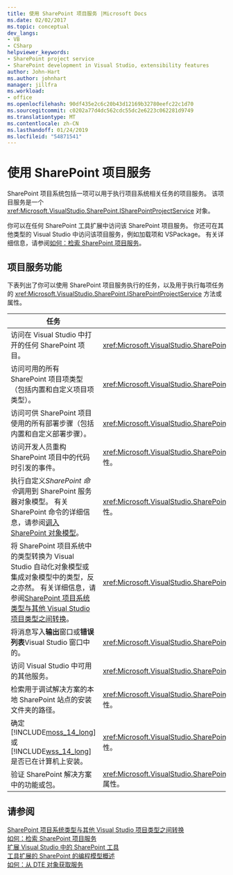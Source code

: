 ```yaml
---
title: 使用 SharePoint 项目服务 |Microsoft Docs
ms.date: 02/02/2017
ms.topic: conceptual
dev_langs:
- VB
- CSharp
helpviewer_keywords:
- SharePoint project service
- SharePoint development in Visual Studio, extensibility features
author: John-Hart
ms.author: johnhart
manager: jillfra
ms.workload:
- office
ms.openlocfilehash: 90df435e2c6c20b43d12169b32780eefc22c1d70
ms.sourcegitcommit: c0202a77d4dc562cdc55dc2e6223c062281d9749
ms.translationtype: MT
ms.contentlocale: zh-CN
ms.lasthandoff: 01/24/2019
ms.locfileid: "54871541"
---
```

# <a name="use-the-sharepoint-project-service"></a>使用 SharePoint 项目服务
  SharePoint 项目系统包括一项可以用于执行项目系统相关任务的项目服务。 该项目服务是一个 <xref:Microsoft.VisualStudio.SharePoint.ISharePointProjectService> 对象。  
  
 你可以在任何 SharePoint 工具扩展中访问该 SharePoint 项目服务。 你还可在其他类型的 Visual Studio 中访问该项目服务，例如加载项和 VSPackage。 有关详细信息，请参阅[如何：检索 SharePoint 项目服务](../sharepoint/how-to-retrieve-the-sharepoint-project-service.md)。  
  
## <a name="project-service-features"></a>项目服务功能
 下表列出了你可以使用 SharePoint 项目服务执行的任务，以及用于执行每项任务的 <xref:Microsoft.VisualStudio.SharePoint.ISharePointProjectService> 方法或属性。  
  
|任务|供使用的成员|  
|----------|-------------------|  
|访问在 Visual Studio 中打开的任何 SharePoint 项目。|<xref:Microsoft.VisualStudio.SharePoint.ISharePointProjectService.Projects%2A> 属性。|  
|访问可用的所有 SharePoint 项目项类型（包括内置和自定义项目项类型）。|<xref:Microsoft.VisualStudio.SharePoint.ISharePointProjectService.ProjectItemTypes%2A> 属性。|  
|访问可供  SharePoint 项目使用的所有部署步骤（包括内置和自定义部署步骤）。|<xref:Microsoft.VisualStudio.SharePoint.ISharePointProjectService.DeploymentSteps%2A> 属性。|  
|访问开发人员重构 SharePoint 项目中的代码时引发的事件。|<xref:Microsoft.VisualStudio.SharePoint.ISharePointProjectService.CodeRefactoringEvents%2A> 属性。|  
|执行自定义*SharePoint 命令*调用到 SharePoint 服务器对象模型。 有关 SharePoint 命令的详细信息，请参阅[调入 SharePoint 对象模型](../sharepoint/calling-into-the-sharepoint-object-models.md)。|<xref:Microsoft.VisualStudio.SharePoint.ISharePointProjectService.SharePointConnection%2A> 属性。|  
|将 SharePoint 项目系统中的类型转换为 Visual Studio 自动化对象模型或集成对象模型中的类型，反之亦然。 有关详细信息，请参阅[SharePoint 项目系统类型与其他 Visual Studio 项目类型之间转换](../sharepoint/converting-between-sharepoint-project-system-types-and-other-visual-studio-project-types.md)。|<xref:Microsoft.VisualStudio.SharePoint.ISharePointProjectService.Convert%2A> 方法。|  
|将消息写入**输出**窗口或**错误列表**Visual Studio 窗口中的。|<xref:Microsoft.VisualStudio.SharePoint.ISharePointProjectService.Logger%2A> 属性。|  
|访问 Visual Studio 中可用的其他服务。|<xref:Microsoft.VisualStudio.SharePoint.ISharePointProjectService.ServiceProvider%2A> 属性。|  
|检索用于调试解决方案的本地 SharePoint 站点的安装文件夹的路径。|<xref:Microsoft.VisualStudio.SharePoint.ISharePointProjectService.SharePointInstallPath%2A> 属性。|  
|确定 [!INCLUDE[moss_14_long](../sharepoint/includes/moss-14-long-md.md)] 或 [!INCLUDE[wss_14_long](../sharepoint/includes/wss-14-long-md.md)] 是否已在计算机上安装。|<xref:Microsoft.VisualStudio.SharePoint.ISharePointProjectService.IsSharePointInstalled%2A> 属性。|  
|验证 SharePoint 解决方案中的功能或包。|<xref:Microsoft.VisualStudio.SharePoint.ISharePointProjectService.PackageValidationProvider%2A> 属性。|  
  
## <a name="see-also"></a>请参阅
 [SharePoint 项目系统类型与其他 Visual Studio 项目类型之间转换](../sharepoint/converting-between-sharepoint-project-system-types-and-other-visual-studio-project-types.md)   
 [如何：检索 SharePoint 项目服务](../sharepoint/how-to-retrieve-the-sharepoint-project-service.md)   
 [扩展 Visual Studio 中的 SharePoint 工具](../sharepoint/extending-the-sharepoint-tools-in-visual-studio.md)   
 [工具扩展的 SharePoint 的编程模型概述](../sharepoint/overview-of-the-programming-model-of-sharepoint-tools-extensions.md)   
 [如何：从 DTE 对象获取服务](https://msdn.microsoft.com/library/bb166401.aspx)  
